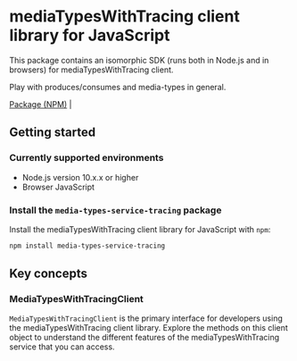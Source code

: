 # mediaTypesWithTracing client library for JavaScript

This package contains an isomorphic SDK (runs both in Node.js and in browsers) for mediaTypesWithTracing client.

Play with produces/consumes and media-types in general.

[Package (NPM)](https://www.npmjs.com/package/media-types-service-tracing) |

## Getting started

### Currently supported environments

- Node.js version 10.x.x or higher
- Browser JavaScript


### Install the `media-types-service-tracing` package

Install the mediaTypesWithTracing client library for JavaScript with `npm`:

```bash
npm install media-types-service-tracing
```


## Key concepts

### MediaTypesWithTracingClient

`MediaTypesWithTracingClient` is the primary interface for developers using the mediaTypesWithTracing client library. Explore the methods on this client object to understand the different features of the mediaTypesWithTracing service that you can access.

